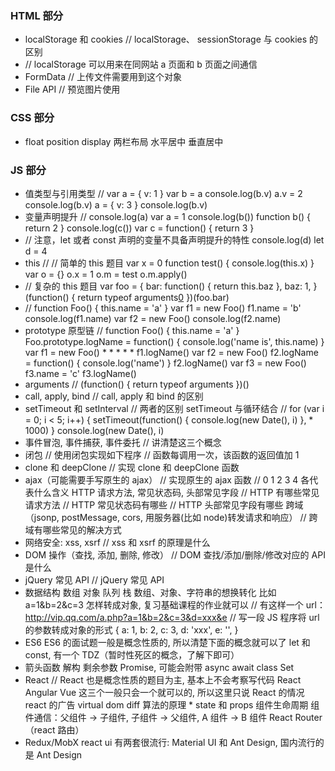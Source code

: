 ### HTML 部分
* localStorage 和 cookies // localStorage、 sessionStorage 与 cookies 的区别
* // localStorage 可以用来在同网站 a 页面和 b 页面之间通信  
* FormData // 上传文件需要用到这个对象  
* File API // 预览图片使用

### CSS 部分
* float position display 两栏布局 水平居中 垂直居中

### JS 部分
* 值类型与引用类型 //  var a = {     v: 1 } var b = a console.log(b.v)  a.v = 2 console.log(b.v)  a = {     v: 3 } console.log(b.v)     
* 变量声明提升 // console.log(a) var a = 1  console.log(b()) function b() {     return 2 }  console.log(c()) var c = function() {     return 3 }  
* // 注意，let 或者 const 声明的变量不具备声明提升的特性 console.log(d) let d = 4     
* this //  // 简单的 this 题目 var x = 0 function test() {     console.log(this.x) } var o = {} o.x = 1 o.m = test o.m.apply()   
* // 复杂的 this 题目 var foo = {     bar: function() {          return this.baz      },     baz: 1, } (function() {     return typeof arguments[0]() })(foo.bar)    
* // function Foo() {     this.name = 'a' }  var f1 = new Foo() f1.name = 'b' console.log(f1.name)  var f2 = new Foo() console.log(f2.name)   
* prototype 原型链 // function Foo() {     this.name = 'a' }  Foo.prototype.logName = function() {     console.log('name is', this.name) }  var f1 = new Foo() * * * * * f1.logName()  var f2 = new Foo() f2.logName = function() {     console.log('name') } f2.logName()  var f3 = new Foo() f3.name = 'c' f3.logName()    
* arguments //  (function() {     return typeof arguments })()     
* call, apply, bind // call, apply 和 bind 的区别  
* setTimeout 和 setInterval // 两者的区别  setTimeout 与循环结合 // for (var i = 0; i < 5; i++) {     setTimeout(function() {         console.log(new Date(), i)     }, * 1000) }  console.log(new Date(), i)     
* 事件冒泡, 事件捕获, 事件委托 // 讲清楚这三个概念  
* 闭包 // 使用闭包实现如下程序 // 函数每调用一次，该函数的返回值加 1   
* clone 和 deepClone // 实现 clone 和 deepClone 函数  
* ajax（可能需要手写原生的 ajax） // 实现原生的 ajax 函数 // 0 1 2 3 4 各代表什么含义  HTTP 请求方法, 常见状态码, 头部常见字段 // HTTP 有哪些常见请求方法 // HTTP 常见状态码有哪些 // HTTP 头部常见字段有哪些  跨域（jsonp, postMessage, cors, 用服务器(比如 node)转发请求和响应） // 跨域有哪些常见的解决方式  
* 网络安全: xss, xsrf // xss 和 xsrf 的原理是什么  
* DOM 操作（查找, 添加, 删除, 修改） // DOM 查找/添加/删除/修改对应的 API 是什么  
* jQuery 常见 API // jQuery 常见 API     
* 数据结构 数组 对象 队列 栈 数组、对象、字符串的想换转化 比如 a=1&b=2&c=3 怎样转成对象, 复习基础课程的作业就可以 // 有这样一个 url： http://vip.qq.com/a.php?a=1&b=2&c=3&d=xxx&e // 写一段 JS 程序将 url 的参数转成对象的形式 {     a: 1,     b: 2,     c: 3,     d: 'xxx',     e: '', }     
* ES6 ES6 的面试题一般是概念性质的, 所以清楚下面的概念就可以了 let 和 const, 有一个 TDZ（暂时性死区的概念，了解下即可）
* 箭头函数 解构 剩余参数 Promise, 可能会附带 async await class Set     
* React // React 也是概念性质的题目为主, 基本上不会考察写代码 React Angular Vue 这三个一般只会一个就可以的, 所以这里只说 React 的情况 react 的广告 virtual dom diff 算法的原理 * state 和 props 组件生命周期 组件通信：父组件 -> 子组件, 子组件 -> 父组件, A 组件 -> B 组件 React Router（react 路由）
* Redux/MobX react ui 有两套很流行: Material UI 和 Ant Design, 国内流行的是 Ant Design
